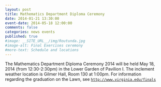 ```yaml
---
layout: post
title: Mathematics Department Diploma Ceremony
date: 2014-01-21 13:30:00
event-date: 2014-05-18 12:00:00
comments: false
categories: news events
published: true
#image: __SITE_URL__/img/Routunda.jpg
#image-alt: Final Exercises ceremony
#more-text: Schedule and locations
---
```


The Mathematics Department Diploma Ceremony 2014 will be held May 18, 2014 (from 12:30-2:30pm) in the Lower Garden of Pavilion I.  The inclement weather location is Gilmer Hall, Room 130 at 1:00pm. For information regarding the graduation on the Lawn, see [`http://www.virginia.edu/finals`](http://www.virginia.edu/finals)
